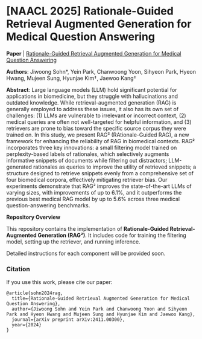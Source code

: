 # [NAACL 2025] Rationale-Guided Retrieval Augmented Generation for Medical Question Answering

**Paper** | [Rationale-Guided Retrieval Augmented Generation for Medical Question Answering](https://arxiv.org/abs/2411.00300)

**Authors**: Jiwoong Sohn*, Yein Park, Chanwoong Yoon, Sihyeon Park, Hyeon Hwang, Mujeen Sung, Hyunjae Kim†, Jaewoo Kang†

**Abstract**: Large language models (LLM) hold significant potential for applications in biomedicine, but they struggle with hallucinations and outdated knowledge. While retrieval-augmented generation (RAG) is generally employed to address these issues, it also has its own set of challenges: (1) LLMs are vulnerable to irrelevant or incorrect context, (2) medical queries are often not well-targeted for helpful information, and (3) retrievers are prone to bias toward the specific source corpus they were trained on. In this study, we present RAG² (RAtionale-Guided RAG), a new framework for enhancing the reliability of RAG in biomedical contexts. RAG² incorporates three key innovations: a small filtering model trained on perplexity-based labels of rationales, which selectively augments informative snippets of documents while filtering out distractors; LLM-generated rationales as queries to improve the utility of retrieved snippets; a structure designed to retrieve snippets evenly from a comprehensive set of four biomedical corpora, effectively mitigating retriever bias. Our experiments demonstrate that RAG² improves the state-of-the-art LLMs of varying sizes, with improvements of up to 6.1%, and it outperforms the previous best medical RAG model by up to 5.6% across three medical question-answering benchmarks.

**Repository Overview**

This repository contains the implementation of **Rationale-Guided Retrieval-Augmented Generation (RAG²)**. It includes code for training the filtering model, setting up the retriever, and running inference. 

Detailed instructions for each component will be provided soon.

### Citation
If you use this work, please cite our paper:

```
@article{sohn2024rag,
  title={Rationale-Guided Retrieval Augmented Generation for Medical Question Answering},
  author={Jiwoong Sohn and Yein Park and Chanwoong Yoon and Sihyeon Park and Hyeon Hwang and Mujeen Sung and Hyunjae Kim and Jaewoo Kang},
  journal={arXiv preprint arXiv:2411.00300},
  year={2024}
}
```
